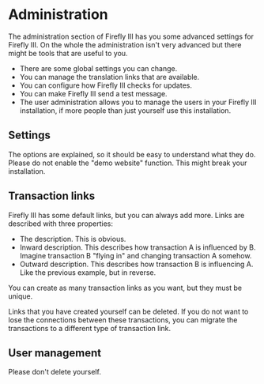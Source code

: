 # Administration

The administration section of Firefly III has you some advanced settings for Firefly III. On the whole the administration isn't very advanced but there might be tools that are useful to you.

* There are some global settings you can change.
* You can manage the translation links that are available.
* You can configure how Firefly III checks for updates.
* You can make Firefly III send a test message.
* The user administration allows you to manage the users in your Firefly III installation, if more people than just yourself use this installation.

## Settings

The options are explained, so it should be easy to understand what they do. Please do not enable the "demo website" function. This might break your installation.

## Transaction links

Firefly III has some default links, but you can always add more. Links are described with three properties:

* The description. This is obvious.
* Inward description. This describes how transaction A is influenced by B. Imagine transaction B "flying in" and changing transaction A somehow.
* Outward description. This describes how transaction B is influencing A. Like the previous example, but in reverse.

You can create as many transaction links as you want, but they must be unique.

Links that you have created yourself can be deleted. If you do not want to lose the connections between these transactions, you can migrate the transactions to a different type of transaction link.

## User management

Please don't delete yourself.